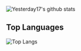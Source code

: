 ![Yesterday17's github stats](https://github-readme-stats.vercel.app/api?username=Yesterday17&theme=tokyonight)

## Top Languages
![Top Langs](https://github-readme-stats.vercel.app/api/top-langs/?username=Yesterday17&layout=compact&theme=tokyonight)